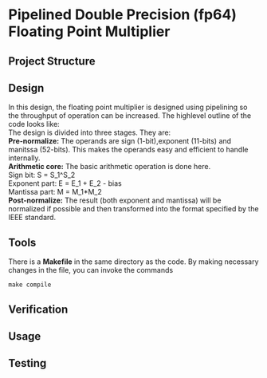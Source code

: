 # Pipelined Double Precision (fp64) Floating Point Multiplier
## Project Structure
## Design

In this design, the floating point multiplier is designed using pipelining so the throughput of operation can be increased. The highlevel outline of the code looks like:  
The design is divided into three stages. They are:  
**Pre-normalize:** The operands are sign (1-bit),exponent (11-bits) and manitssa (52-bits). This makes the operands easy and efficient to handle internally.  
**Arithmetic core:** The basic arithmetic operation is done here.  
Sign bit: S = S_1^S_2  
Exponent part: E = E_1 + E_2 - bias  
Mantissa part: M = M_1*M_2  
**Post-normalize:** The result (both exponent and mantissa) will be normalized if possible and then transformed into the format specified by the IEEE standard.   
## Tools

There is a **Makefile** in the same directory as the code. By making necessary changes in the file, you can invoke the commands  
```console
make compile
```
## Verification

## Usage

## Testing
